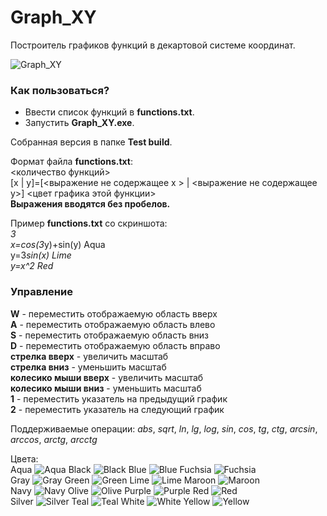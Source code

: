 # Graph_XY
Построитель графиков функций в декартовой системе координат.

![Graph_XY](https://imgur.com/OU1FKQT.png)

### Как пользоваться?

* Ввести список функций в **functions.txt**.  
* Запустить **Graph_XY.exe**.

Собранная версия в папке **Test build**.

Формат файла **functions.txt**:  
<количество функций>  
[x | y]=[<выражение не содержащее x > | <выражение не содержащее y>] <цвет графика этой функции>  
**Выражения вводятся без пробелов.**

Пример **functions.txt** со скриншота:  
*3  
x=cos(3*y)+sin(y) Aqua  
y=3*sin(x) Lime  
y=x^2 Red*

### Управление

**W** - переместить отображаемую область вверх  
**A** - переместить отображаемую область влево  
**S** - переместить отображаемую область вниз  
**D** - переместить отображаемую область вправо  
**стрелка вверх** - увеличить масштаб  
**стрелка вниз** - уменьшить масштаб  
**колесико мыши вверх** - увеличить масштаб  
**колесико мыши вниз** - уменьшить масштаб  
**1** - переместить указатель на предыдущий график  
**2** - переместить указатель на следующий график  

Поддерживаемые операции: *abs*, *sqrt*, *ln*, *lg*, *log*, *sin*, *cos*, *tg*, *ctg*, *arcsin*, *arccos*, *arctg*, *arcctg*

Цвета:  
Aqua ![Aqua](https://placehold.it/15/00ffff/000000?text=+)
Black ![Black](https://placehold.it/15/000000/000000?text=+)
Blue ![Blue](https://placehold.it/15/0000ff/000000?text=+)
Fuchsia ![Fuchsia](https://placehold.it/15/ff00ff/000000?text=+)  
Gray ![Gray](https://placehold.it/15/808080/000000?text=+)
Green ![Green](https://placehold.it/15/008000/000000?text=+)
Lime ![Lime](https://placehold.it/15/00ff00/000000?text=+)
Maroon ![Maroon](https://placehold.it/15/800000/000000?text=+)  
Navy ![Navy](https://placehold.it/15/000080/000000?text=+)
Olive ![Olive](https://placehold.it/15/808000/000000?text=+)
Purple ![Purple](https://placehold.it/15/800080/000000?text=+)
Red ![Red](https://placehold.it/15/ff0000/000000?text=+)  
Silver ![Silver](https://placehold.it/15/C0C0C0/000000?text=+)
Teal ![Teal](https://placehold.it/15/008080/000000?text=+)
White ![White](https://placehold.it/15/ffffff/000000?text=+)
Yellow ![Yellow](https://placehold.it/15/ffff00/000000?text=+)
